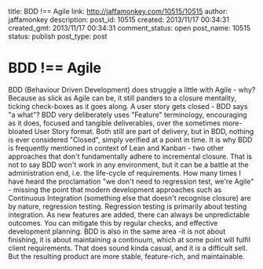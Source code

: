title: BDD !== Agile
link: http://jaffamonkey.com/10515/10515
author: jaffamonkey
description: 
post_id: 10515
created: 2013/11/17 00:34:31
created_gmt: 2013/11/17 00:34:31
comment_status: open
post_name: 10515
status: publish
post_type: post

# BDD !== Agile

BDD (Behaviour Driven Development) does struggle a little with Agile - why? Because as slick as Agile can be, it still panders to a closure mentality, ticking check-boxes as it goes along. A user story gets closed - BDD says "a what"? BDD very deliberately uses "Feature" terminology, encouraging as it does, focused and tangible deliverables, over the sometimes more-bloated User Story format. Both still are part of delivery, but in BDD, nothing is ever considered "Closed", simply verified at a point in time. It is why BDD is frequently mentioned in context of Lean and Kanban - two other approaches that don't fundamentally adhere to incremental closure. That is not to say BDD won't work in any environment, but it can be a battle at the administration end, i.e. the life-cycle of requirements. How many times I have heard the proclamation "we don't need to regression test, we're Agile" - missing the point that modern development approaches such as Continuous Integration (something else that doesn't recognise closure) are by nature, regression testing. Regression testing is primarily about testing integration. As new features are added, there can always be unpredictable outcomes. You can mitigate this by regular checks, and effective development planning. BDD is also in the same area -it is not about finishing, it is about maintaining a continuum, which at some point will fulfil client requirements. That does sound kinda casual, and it is a difficult sell. But the resulting product are more stable, feature-rich, and maintainable.